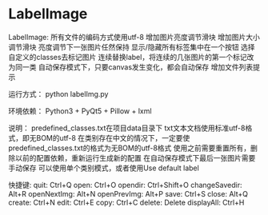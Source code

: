 # LabelImage
LabelImage:
    所有文件的编码方式使用utf-8
    增加图片亮度调节滑块
    增加图片大小调节滑块
    亮度调节下一张图片任然保持
    显示/隐藏所有标签集中在一个按钮
    选择自定义的classes去标记图片
    连续替换label，将连续的几张图片的第一个标记改为同一类
    自动保存模式下，只要canvas发生变化，都会自动保存
    增加文件列表提示

运行方式：
    python labelImg.py

环境依赖：
    Python3 + PyQt5 + Pillow + lxml

说明：
    predefined_classes.txt在项目data目录下
    txt文本文档使用标准utf-8格式，即无BOM的utf-8
    在类别存在中文的情况下，一定要使predefined_classes.txt的格式为无BOM的utf-8格式
    使用之前需要重置所有，删除以前的配置依赖，重新运行生成新的配置
    在自动保存模式下最后一张图片需要手动保存
    可以使用单个类别模式，或者使用Use default label

快捷键:
    quit: Ctrl+Q
    open: Ctrl+O
    opendir: Ctrl+Shift+O
    changeSavedir: Alt+R
    openNextImg: Alt+N
    openPrevImg: Alt+P
    save: Ctrl+S
    close: Alt+Q
    create: Ctrl+N
    edit: Ctrl+E
    copy: Ctrl+C
    delete: Delete
    displayAll: Ctrl+H
